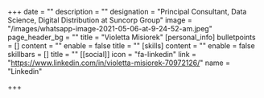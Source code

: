 +++
date = ""
description = ""
designation = "Principal Consultant, Data Science, Digital Distribution at Suncorp Group"
image = "/images/whatsapp-image-2021-05-06-at-9-24-52-am.jpeg"
page_header_bg = ""
title = "Violetta Misiorek"
[personal_info]
bulletpoints = []
content = ""
enable = false
title = ""
[skills]
content = ""
enable = false
skillbars = []
title = ""
[[social]]
icon = "fa-linkedin"
link = "https://www.linkedin.com/in/violetta-misiorek-70972126/"
name = "Linkedin"

+++
